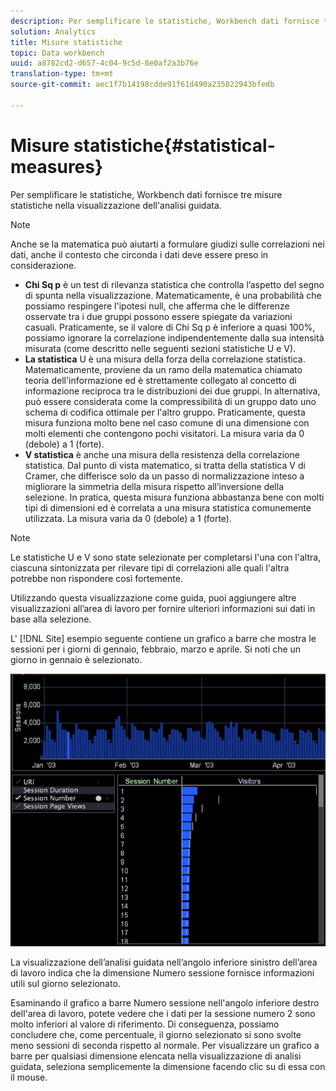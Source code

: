 ```yaml
---
description: Per semplificare le statistiche, Workbench dati fornisce tre misure statistiche nella visualizzazione dell'analisi guidata.
solution: Analytics
title: Misure statistiche
topic: Data workbench
uuid: a8782cd2-d657-4c04-9c5d-8e0af2a3b76e
translation-type: tm+mt
source-git-commit: aec1f7b14198cdde91f61d490a235022943bfedb

---
```



# Misure statistiche{#statistical-measures}

Per semplificare le statistiche, Workbench dati fornisce tre misure statistiche nella visualizzazione dell&#39;analisi guidata.

>[!NOTE]
>
>Anche se la matematica può aiutarti a formulare giudizi sulle correlazioni nei dati, anche il contesto che circonda i dati deve essere preso in considerazione.

* **Chi Sq p** è un test di rilevanza statistica che controlla l’aspetto del segno di spunta nella visualizzazione. Matematicamente, è una probabilità che possiamo respingere l&#39;ipotesi null, che afferma che le differenze osservate tra i due gruppi possono essere spiegate da variazioni casuali. Praticamente, se il valore di Chi Sq p è inferiore a quasi 100%, possiamo ignorare la correlazione indipendentemente dalla sua intensità misurata (come descritto nelle seguenti sezioni statistiche U e V).
* **La statistica** U è una misura della forza della correlazione statistica. Matematicamente, proviene da un ramo della matematica chiamato teoria dell&#39;informazione ed è strettamente collegato al concetto di informazione reciproca tra le distribuzioni dei due gruppi. In alternativa, può essere considerata come la compressibilità di un gruppo dato uno schema di codifica ottimale per l&#39;altro gruppo. Praticamente, questa misura funziona molto bene nel caso comune di una dimensione con molti elementi che contengono pochi visitatori. La misura varia da 0 (debole) a 1 (forte).
* **V statistica** è anche una misura della resistenza della correlazione statistica. Dal punto di vista matematico, si tratta della statistica V di Cramer, che differisce solo da un passo di normalizzazione inteso a migliorare la simmetria della misura rispetto all’inversione della selezione. In pratica, questa misura funziona abbastanza bene con molti tipi di dimensioni ed è correlata a una misura statistica comunemente utilizzata. La misura varia da 0 (debole) a 1 (forte).

>[!NOTE]
>
>Le statistiche U e V sono state selezionate per completarsi l&#39;una con l&#39;altra, ciascuna sintonizzata per rilevare tipi di correlazioni alle quali l&#39;altra potrebbe non rispondere così fortemente.

Utilizzando questa visualizzazione come guida, puoi aggiungere altre visualizzazioni all’area di lavoro per fornire ulteriori informazioni sui dati in base alla selezione.

L&#39; [!DNL Site] esempio seguente contiene un grafico a barre che mostra le sessioni per i giorni di gennaio, febbraio, marzo e aprile. Si noti che un giorno in gennaio è selezionato.

![](assets/vis_GuidedAnalysis_withVis.png)

La visualizzazione dell’analisi guidata nell’angolo inferiore sinistro dell’area di lavoro indica che la dimensione Numero sessione fornisce informazioni utili sul giorno selezionato.

Esaminando il grafico a barre Numero sessione nell&#39;angolo inferiore destro dell&#39;area di lavoro, potete vedere che i dati per la sessione numero 2 sono molto inferiori al valore di riferimento. Di conseguenza, possiamo concludere che, come percentuale, il giorno selezionato si sono svolte meno sessioni di seconda rispetto al normale. Per visualizzare un grafico a barre per qualsiasi dimensione elencata nella visualizzazione di analisi guidata, seleziona semplicemente la dimensione facendo clic su di essa con il mouse.
